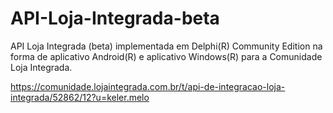 # API-Loja-Integrada-beta
API Loja Integrada (beta) implementada em Delphi(R) Community Edition na forma de aplicativo Android(R) e aplicativo Windows(R) para a Comunidade Loja Integrada.

https://comunidade.lojaintegrada.com.br/t/api-de-integracao-loja-integrada/52862/12?u=keler.melo
